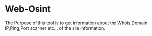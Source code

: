 # Web-Osint
The Purpose of this tool is to get information about the Whois,Domain IP,Ping,Port scanner etc... of the site information.
